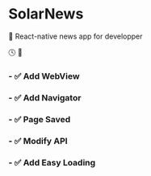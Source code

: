 # SolarNews
🐙 React-native news app for developper

:clock4: 🚀 
### - ✅ Add WebView
### - ✅ Add Navigator
### - ✅ Page Saved
### - ✅ Modify API
### - ✅ Add Easy Loading

